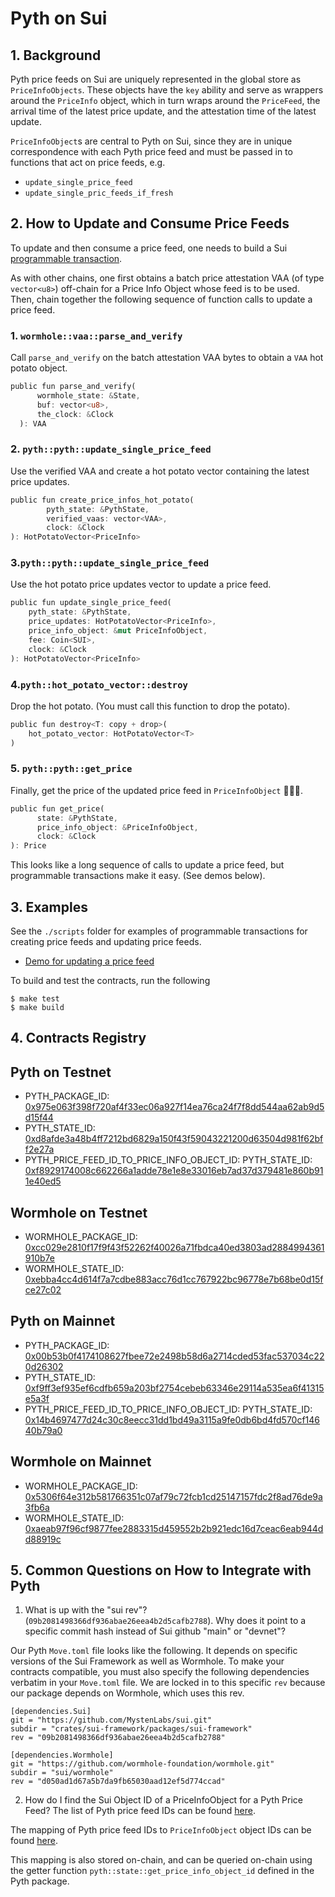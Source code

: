 # Pyth on Sui

## 1. Background

Pyth price feeds on Sui are uniquely represented in the global store as `PriceInfoObjects`. These objects have the `key` ability and serve as wrappers around the `PriceInfo` object, which in turn wraps around the `PriceFeed`, the arrival time of the latest price update, and the attestation time of the latest update.

`PriceInfoObject`s are central to Pyth on Sui, since they are in unique correspondence with each Pyth price feed and must be passed in to functions that act on price feeds, e.g.

- `update_single_price_feed`
- `update_single_pric_feeds_if_fresh`

## 2. How to Update and Consume Price Feeds

To update and then consume a price feed, one needs to build a Sui [programmable transaction](https://docs.sui.io/build/prog-trans-ts-sdk).

As with other chains, one first obtains a batch price attestation VAA (of type `vector<u8>`) off-chain for a Price Info Object whose feed is to be used. Then, chain together the following sequence of function calls to update a price feed.

### 1. `wormhole::vaa::parse_and_verify`

Call `parse_and_verify` on the batch attestation VAA bytes to obtain a `VAA` hot potato object.

```Rust
public fun parse_and_verify(
      wormhole_state: &State,
      buf: vector<u8>,
      the_clock: &Clock
  ): VAA
```
### 2. `pyth::pyth::update_single_price_feed`
Use the verified VAA and create a hot potato vector containing the latest price updates.
```Rust
public fun create_price_infos_hot_potato(
        pyth_state: &PythState,
        verified_vaas: vector<VAA>,
        clock: &Clock
): HotPotatoVector<PriceInfo> 
```

### 3.`pyth::pyth::update_single_price_feed`
Use the hot potato price updates vector to update a price feed.

```Rust
public fun update_single_price_feed(
    pyth_state: &PythState,
    price_updates: HotPotatoVector<PriceInfo>,
    price_info_object: &mut PriceInfoObject,
    fee: Coin<SUI>,
    clock: &Clock
): HotPotatoVector<PriceInfo>
```

### 4.`pyth::hot_potato_vector::destroy`
Drop the hot potato. (You must call this function to drop the potato).
```Rust
public fun destroy<T: copy + drop>(
    hot_potato_vector: HotPotatoVector<T>
)
```

### 5. `pyth::pyth::get_price`
Finally, get the price of the updated price feed in `PriceInfoObject` 🎉🎉🎉.
```Rust
public fun get_price(
      state: &PythState,
      price_info_object: &PriceInfoObject,
      clock: &Clock
): Price
```
This looks like a long sequence of calls to update a price feed, but programmable transactions make it easy. (See demos below).

## 3. Examples

See the `./scripts` folder for examples of programmable transactions for creating price feeds and updating price feeds.
- [Demo for updating a price feed](./scripts/pyth/update_price_feeds.ts)

To build and test the contracts, run the following
```
$ make test
$ make build
```

## 4. Contracts Registry

## Pyth on Testnet

- PYTH_PACKAGE_ID: [0x975e063f398f720af4f33ec06a927f14ea76ca24f7f8dd544aa62ab9d5d15f44](https://explorer.sui.io/object/0x975e063f398f720af4f33ec06a927f14ea76ca24f7f8dd544aa62ab9d5d15f44?network=testnet)
- PYTH_STATE_ID: [0xd8afde3a48b4ff7212bd6829a150f43f59043221200d63504d981f62bff2e27a](https://explorer.sui.io/object/0xd8afde3a48b4ff7212bd6829a150f43f59043221200d63504d981f62bff2e27a?network=testnet)
- PYTH_PRICE_FEED_ID_TO_PRICE_INFO_OBJECT_ID: PYTH_STATE_ID: [0xf8929174008c662266a1adde78e1e8e33016eb7ad37d379481e860b911e40ed5](https://explorer.sui.io/object/0xf8929174008c662266a1adde78e1e8e33016eb7ad37d379481e860b911e40ed5?network=https%3A%2F%2Ffullnode.mainnet.sui.io%3A443)


## Wormhole on Testnet

- WORMHOLE_PACKAGE_ID: [0xcc029e2810f17f9f43f52262f40026a71fbdca40ed3803ad2884994361910b7e](https://explorer.sui.io/object/0xcc029e2810f17f9f43f52262f40026a71fbdca40ed3803ad2884994361910b7e?network=testnet)
- WORMHOLE_STATE_ID: [0xebba4cc4d614f7a7cdbe883acc76d1cc767922bc96778e7b68be0d15fce27c02](https://explorer.sui.io/object/0xebba4cc4d614f7a7cdbe883acc76d1cc767922bc96778e7b68be0d15fce27c02?network=testnet)

## Pyth on Mainnet
- PYTH_PACKAGE_ID: [0x00b53b0f4174108627fbee72e2498b58d6a2714cded53fac537034c220d26302](https://explorer.sui.io/object/0x00b53b0f4174108627fbee72e2498b58d6a2714cded53fac537034c220d26302?network=https%3A%2F%2Ffullnode.mainnet.sui.io%3A443)
- PYTH_STATE_ID: [0xf9ff3ef935ef6cdfb659a203bf2754cebeb63346e29114a535ea6f41315e5a3f](https://explorer.sui.io/object/0xf9ff3ef935ef6cdfb659a203bf2754cebeb63346e29114a535ea6f41315e5a3f?network=https%3A%2F%2Ffullnode.mainnet.sui.io%3A443)
- PYTH_PRICE_FEED_ID_TO_PRICE_INFO_OBJECT_ID: PYTH_STATE_ID: [0x14b4697477d24c30c8eecc31dd1bd49a3115a9fe0db6bd4fd570cf14640b79a0](https://explorer.sui.io/object/0x14b4697477d24c30c8eecc31dd1bd49a3115a9fe0db6bd4fd570cf14640b79a0?network=https%3A%2F%2Ffullnode.mainnet.sui.io%3A443)

## Wormhole on Mainnet

- WORMHOLE_PACKAGE_ID: [0x5306f64e312b581766351c07af79c72fcb1cd25147157fdc2f8ad76de9a3fb6a](https://explorer.sui.io/object/0x5306f64e312b581766351c07af79c72fcb1cd25147157fdc2f8ad76de9a3fb6a)
- WORMHOLE_STATE_ID: [0xaeab97f96cf9877fee2883315d459552b2b921edc16d7ceac6eab944dd88919c](https://explorer.sui.io/object/0xaeab97f96cf9877fee2883315d459552b2b921edc16d7ceac6eab944dd88919c)

## 5. Common Questions on How to Integrate with Pyth
1. What is up with the "sui rev"? (`09b2081498366df936abae26eea4b2d5cafb2788`). Why does it point to a specific commit hash instead of Sui github "main" or "devnet"?

Our Pyth `Move.toml` file looks like the following. It depends on specific versions of the Sui Framework as well as Wormhole. To make your contracts compatible, you must also specify the following dependencies verbatim in your `Move.toml` file. We are locked in to this specific `rev` because our package depends on Wormhole, which uses this rev.
```
[dependencies.Sui]
git = "https://github.com/MystenLabs/sui.git"
subdir = "crates/sui-framework/packages/sui-framework"
rev = "09b2081498366df936abae26eea4b2d5cafb2788"

[dependencies.Wormhole]
git = "https://github.com/wormhole-foundation/wormhole.git"
subdir = "sui/wormhole"
rev = "d050ad1d67a5b7da9fb65030aad12ef5d774ccad"
```

2. How do I find the Sui Object ID of a PriceInfoObject for a Pyth Price Feed?
The list of Pyth price feed IDs can be found [here](https://pyth.network/developers/price-feed-ids#pyth-evm-testnet).

The mapping of Pyth price feed IDs to `PriceInfoObject` object IDs can be found [here](./scripts/generated/).

This mapping is also stored on-chain, and can be queried on-chain using the getter function `pyth::state::get_price_info_object_id` defined in the Pyth package.

